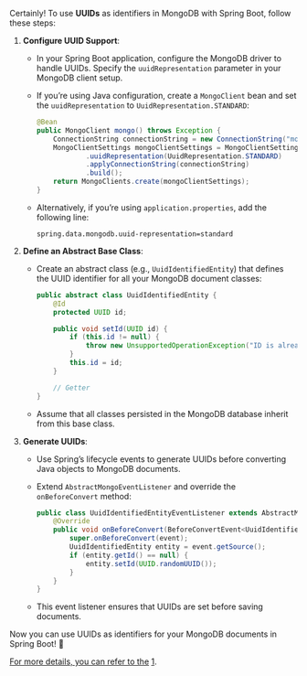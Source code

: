 Certainly! To use **UUIDs** as identifiers in MongoDB with Spring Boot, follow these steps:

1. **Configure UUID Support**:
    
    - In your Spring Boot application, configure the MongoDB driver to handle UUIDs. Specify the `uuidRepresentation` parameter in your MongoDB client setup.
    - If you’re using Java configuration, create a `MongoClient` bean and set the `uuidRepresentation` to `UuidRepresentation.STANDARD`:
        
        ```java
        @Bean
        public MongoClient mongo() throws Exception {
            ConnectionString connectionString = new ConnectionString("mongodb://localhost:27017/test");
            MongoClientSettings mongoClientSettings = MongoClientSettings.builder()
                    .uuidRepresentation(UuidRepresentation.STANDARD)
                    .applyConnectionString(connectionString)
                    .build();
            return MongoClients.create(mongoClientSettings);
        }
        ```
        
    - Alternatively, if you’re using `application.properties`, add the following line:
        
        ```
        spring.data.mongodb.uuid-representation=standard
        ```
        
2. **Define an Abstract Base Class**:
    
    - Create an abstract class (e.g., `UuidIdentifiedEntity`) that defines the UUID identifier for all your MongoDB document classes:
        
        ```java
        public abstract class UuidIdentifiedEntity {
            @Id
            protected UUID id;
        
            public void setId(UUID id) {
                if (this.id != null) {
                    throw new UnsupportedOperationException("ID is already defined");
                }
                this.id = id;
            }
        
            // Getter
        }
        ```
        
    - Assume that all classes persisted in the MongoDB database inherit from this base class.
3. **Generate UUIDs**:
    
    - Use Spring’s lifecycle events to generate UUIDs before converting Java objects to MongoDB documents.
    - Extend `AbstractMongoEventListener` and override the `onBeforeConvert` method:
        
        ```java
        public class UuidIdentifiedEntityEventListener extends AbstractMongoEventListener<UuidIdentifiedEntity> {
            @Override
            public void onBeforeConvert(BeforeConvertEvent<UuidIdentifiedEntity> event) {
                super.onBeforeConvert(event);
                UuidIdentifiedEntity entity = event.getSource();
                if (entity.getId() == null) {
                    entity.setId(UUID.randomUUID());
                }
            }
        }
        ```
        
    - This event listener ensures that UUIDs are set before saving documents.

Now you can use UUIDs as identifiers for your MongoDB documents in Spring Boot! 🌟

[For more details, you can refer to the](https://www.baeldung.com/java-mongodb-uuid) [1](https://www.baeldung.com/java-mongodb-uuid).